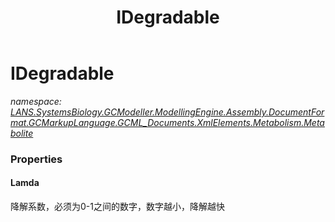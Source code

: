 ﻿---
title: IDegradable
---

# IDegradable
_namespace: [LANS.SystemsBiology.GCModeller.ModellingEngine.Assembly.DocumentFormat.GCMarkupLanguage.GCML_Documents.XmlElements.Metabolism.Metabolite](N-LANS.SystemsBiology.GCModeller.ModellingEngine.Assembly.DocumentFormat.GCMarkupLanguage.GCML_Documents.XmlElements.Metabolism.Metabolite.html)_






### Properties

#### Lamda
降解系数，必须为0-1之间的数字，数字越小，降解越快
